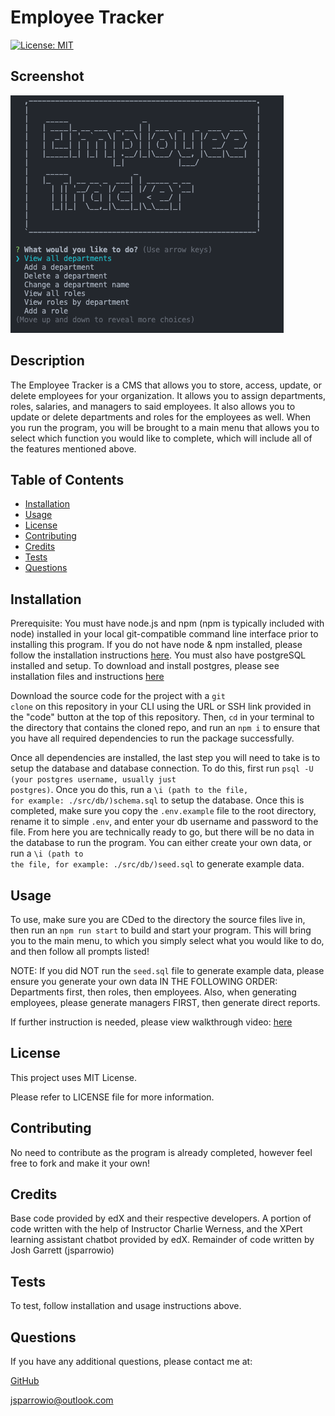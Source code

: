 # Employee Tracker

[![License: MIT](https://img.shields.io/badge/License-MIT-yellow.svg)](https://opensource.org/licenses/MIT)

##   Screenshot

<img src="./assets/main_menu_screenshot.png">
                 
## Description
  
The Employee Tracker is a CMS that allows you to store, access, update, or delete employees for your organization. It allows you to assign departments, roles, salaries, and managers to said employees. It also allows you to update or delete departments and roles for the employees as well. When you run the program, you will be brought to a main menu that allows you to select which function you would like to complete, which will include all of the features mentioned above.
  
## Table of Contents
  
- [Installation](#installation)
- [Usage](#usage)
- [License](#license)
- [Contributing](#contributing)
- [Credits](#credits)
- [Tests](#tests)
- [Questions](#questions)
  
## Installation
  
Prerequisite: You must have node.js and npm (npm is typically included with node) installed in your local git-compatible command line interface prior to installing this program. If you do not have node & npm installed, please follow the installation instructions [here](https://nodejs.org/). You must also have postgreSQL installed and setup. To download and install postgres, please see installation files and instructions [here](https://www.postgresql.org/)

Download the source code for the project with a <code>git clone</code> on this repository in your CLI using the URL or SSH link provided in the "code" button at the top of this repository. Then, <code>cd</code> in your terminal to the directory that contains the cloned repo, and run an <code>npm i</code> to ensure that you have all required dependencies to run the package successfully.

Once all dependencies are installed, the last step you will need to take is to setup the database and database connection.
To do this, first run <code>psql -U (your postgres username, usually just postgres)</code>. Once you do this, run a <code>\i (path to the file, for example: ./src/db/)schema.sql</code> to setup the database. Once this is completed, make sure you copy the <code>.env.example</code> file to the root directory, rename it to simple <code>.env</code>, and enter your db username and password to the file. From here you are technically ready to go, but there will be no data in the database to run the program. You can either create your own data, or run a <code>\i (path to the file, for example: ./src/db/)seed.sql</code> to generate example data.
  
## Usage
  
To use, make sure you are CDed to the directory the source files live in, then run an <code>npm run start</code> to build and start your program. This will bring you to the main menu, to which you simply select what you would like to do, and then follow all prompts listed! 

NOTE: If you did NOT run the <code>seed.sql</code> file to generate example data, please ensure you generate your own data IN THE FOLLOWING ORDER: Departments first, then roles, then employees. Also, when generating employees, please generate managers FIRST, then generate direct reports.

If further instruction is needed, please view walkthrough video: [here](https://drive.google.com/file/d/1YLg25Ke8rd-0w-TSoUizSfaT0tHPLa4L/view)

## License
This project uses MIT License.

Please refer to LICENSE file for more information.
 
## Contributing
  
No need to contribute as the program is already completed, however feel free to fork and make it your own!
  
## Credits
  
Base code provided by edX and their respective developers. A portion of code written with the help of Instructor Charlie Werness, and the XPert learning assistant chatbot provided by edX. Remainder of code written by Josh Garrett (jsparrowio)
  
## Tests
  
To test, follow installation and usage instructions above.
  
## Questions
  
If you have any additional questions, please contact me at:
  
[GitHub](https://www.github.com/jsparrowio)
  
[jsparrowio@outlook.com](mailto:jsparrowio@outlook.com)